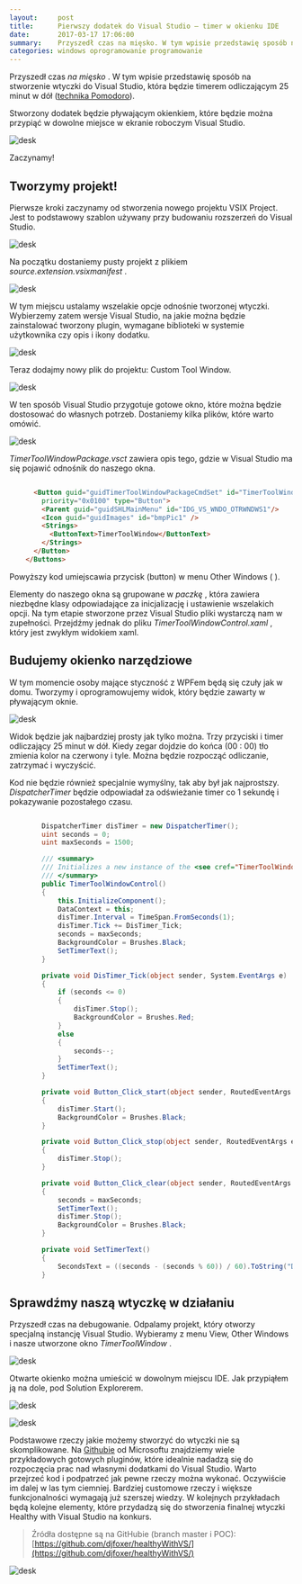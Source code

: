 ```yaml
---
layout:     post
title:      Pierwszy dodatek do Visual Studio — timer w okienku IDE
date:       2017-03-17 17:06:00
summary:    Przyszedł czas na mięsko. W tym wpisie przedstawię sposób na stworzenie wtyczki do Visual Studio, która będzie timerem odliczającym 25 minut w dół (technika Pomodoro).Stworzony dodatek będzie pływającym okienkiem, które będzie można przypiąć w dowolne miejsce w ekranie roboczym Visual Studio.Zaczynamy!Tworzymy projekt!Pierwsze kroki zaczynamy od stworzenia nowego projektu VSIX Project. Jest to pod...
categories: windows oprogramowanie programowanie
---
```




Przyszedł czas  *na mięsko* . W tym wpisie przedstawię sposób na stworzenie wtyczki do Visual Studio, która będzie timerem odliczającym 25 minut w dół ([technika Pomodoro](https://www.dobreprogramy.pl/djfoxer/Technika-Pomodoro-efektywne-zarzadzanie-czasem-pracy,79724.html)).

Stworzony dodatek będzie pływającym okienkiem, które będzie można przypiąć w dowolne miejsce w ekranie roboczym Visual Studio.


![desk](https://raw.githubusercontent.com/djfoxer/djfoxer.github.io/master/_img/2017-3-17-_18_/g_-_608x405_-_-_79926x20170316225241_0.PNG)


Zaczynamy!


## Tworzymy projekt!


Pierwsze kroki zaczynamy od stworzenia nowego projektu VSIX Project. Jest to podstawowy szablon używany przy budowaniu rozszerzeń do Visual Studio.


![desk](https://raw.githubusercontent.com/djfoxer/djfoxer.github.io/master/_img/2017-3-17-_18_/g_-_608x405_-_-_79926x20170316225240_0.PNG)



Na początku dostaniemy pusty projekt z plikiem  *source.extension.vsixmanifest* . 


![desk](https://raw.githubusercontent.com/djfoxer/djfoxer.github.io/master/_img/2017-3-17-_18_/g_-_608x405_-_-_79926x20170316225240_1.PNG)


W tym miejscu ustalamy wszelakie opcje odnośnie tworzonej wtyczki. Wybierzemy zatem wersje Visual Studio, na jakie można będzie zainstalować tworzony plugin, wymagane biblioteki w systemie użytkownika czy opis i ikony dodatku.


![desk](https://raw.githubusercontent.com/djfoxer/djfoxer.github.io/master/_img/2017-3-17-_18_/g_-_608x405_-_-_79926x20170316230424_0.PNG)


Teraz dodajmy nowy plik do projektu: Custom Tool Window.


![desk](https://raw.githubusercontent.com/djfoxer/djfoxer.github.io/master/_img/2017-3-17-_18_/g_-_608x405_-_-_79926x20170316225240_2.PNG)


W ten sposób Visual Studio przygotuje gotowe okno, które można będzie dostosować do własnych  potrzeb. Dostaniemy kilka plików, które warto omówić. 


![desk](https://raw.githubusercontent.com/djfoxer/djfoxer.github.io/master/_img/2017-3-17-_18_/g_-_608x405_-_-_79926x20170316225240_3.PNG)


 *TimerToolWindowPackage.vsct*  zawiera opis tego, gdzie w Visual Studio ma się pojawić odnośnik do naszego okna.


```html

      <Button guid="guidTimerToolWindowPackageCmdSet" id="TimerToolWindowCommandId"
        priority="0x0100" type="Button">
        <Parent guid="guidSHLMainMenu" id="IDG_VS_WNDO_OTRWNDWS1"/>
        <Icon guid="guidImages" id="bmpPic1" />
        <Strings>
          <ButtonText>TimerToolWindow</ButtonText>
        </Strings>
      </Button>
    </Buttons>

```


Powyższy kod umiejscawia przycisk (button) w menu Other Windows ( *<Parent guid="guidSHLMainMenu" id="IDG_VS_WNDO_OTRWNDWS1"/>* ).

Elementy do naszego okna są grupowane w  *paczkę* , która zawiera niezbędne klasy odpowiadające za inicjalizację i ustawienie wszelakich opcji. Na tym etapie stworzone przez Visual Studio pliki wystarczą nam w zupełności. Przejdźmy jednak do pliku  *TimerToolWindowControl.xaml* , który jest zwykłym widokiem xaml.



## Budujemy okienko narzędziowe
 

W tym momencie osoby mające styczność z WPFem będą się czuły jak w domu. Tworzymy i oprogramowujemy widok, który będzie zawarty w pływającym oknie. 


![desk](https://raw.githubusercontent.com/djfoxer/djfoxer.github.io/master/_img/2017-3-17-_18_/g_-_608x405_-_-_79926x20170316232924_0.PNG)


Widok będzie jak najbardziej prosty jak tylko można. Trzy przyciski i timer odliczający 25 minut w dół. Kiedy zegar dojdzie do końca (00 : 00) tło zmienia kolor na czerwony i tyle. Można będzie rozpocząć odliczanie, zatrzymać i wyczyścić. 

Kod nie będzie również specjalnie wymyślny, tak aby był jak najprostszy.  *DispatcherTimer*  będzie odpowiadał za odświeżanie timer co 1 sekundę i pokazywanie pozostałego czasu.



```csharp

        DispatcherTimer disTimer = new DispatcherTimer();
        uint seconds = 0;
        uint maxSeconds = 1500;

        /// <summary>
        /// Initializes a new instance of the <see cref="TimerToolWindowControl"/> class.
        /// </summary>
        public TimerToolWindowControl()
        {
            this.InitializeComponent();
            DataContext = this;
            disTimer.Interval = TimeSpan.FromSeconds(1);
            disTimer.Tick += DisTimer_Tick;
            seconds = maxSeconds;
            BackgroundColor = Brushes.Black;
            SetTimerText();
        }

        private void DisTimer_Tick(object sender, System.EventArgs e)
        {
            if (seconds <= 0)
            {
                disTimer.Stop();
                BackgroundColor = Brushes.Red;
            }
            else
            {
                seconds--;
            }
            SetTimerText();
        }

        private void Button_Click_start(object sender, RoutedEventArgs e)
        {
            disTimer.Start();
            BackgroundColor = Brushes.Black;
        }

        private void Button_Click_stop(object sender, RoutedEventArgs e)
        {
            disTimer.Stop();
        }

        private void Button_Click_clear(object sender, RoutedEventArgs e)
        {
            seconds = maxSeconds;
            SetTimerText();
            disTimer.Stop();
            BackgroundColor = Brushes.Black;
        }

        private void SetTimerText()
        {
            SecondsText = ((seconds - (seconds % 60)) / 60).ToString("D2") + " : " + (seconds % 60).ToString("D2");
        }

```



## Sprawdźmy naszą wtyczkę w działaniu

Przyszedł czas na debugowanie. Odpalamy projekt, który otworzy specjalną instancję Visual Studio. Wybieramy z menu View, Other Windows i nasze utworzone okno  *TimerToolWindow* .


![desk](https://raw.githubusercontent.com/djfoxer/djfoxer.github.io/master/_img/2017-3-17-_18_/g_-_608x405_-_-_79926x20170316225317_0.PNG)


Otwarte okienko można umieścić w dowolnym miejscu IDE. Jak przypiąłem ją na dole, pod Solution Explorerem. 



![desk](https://raw.githubusercontent.com/djfoxer/djfoxer.github.io/master/_img/2017-3-17-_18_/g_-_608x405_-_-_79926x20170316225316_0.PNG)


![desk](https://raw.githubusercontent.com/djfoxer/djfoxer.github.io/master/_img/2017-3-17-_18_/g_-_608x405_-_-_79926x20170316225240_4.PNG)


Podstawowe rzeczy jakie możemy stworzyć do wtyczki nie są skomplikowane. Na [Githubie](https://github.com/Microsoft/VSSDK-Extensibility-Samples) od Microsoftu znajdziemy wiele przykładowych gotowych pluginów, które idealnie nadadzą się do rozpoczęcia prac nad własnymi dodatkami do Visual Studio. Warto przejrzeć kod i podpatrzeć jak pewne rzeczy można wykonać. Oczywiście im dalej w las tym ciemniej. Bardziej customowe rzeczy i większe funkcjonalności wymagają już szerszej wiedzy. W kolejnych przykładach będą kolejne elementy, które przydadzą się do stworzenia finalnej wtyczki Healthy with Visual Studio na konkurs.




> Źródła dostępne są na GitHubie (branch master i POC):
> [https://github.com/djfoxer/healthyWithVS/](https://github.com/djfoxer/healthyWithVS/)

![desk](https://raw.githubusercontent.com/djfoxer/djfoxer.github.io/master/_img/2017-3-17-_18_/g_-_608x405_-_-_79926x20170316235741_0.png)

